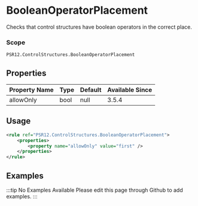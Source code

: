 # BooleanOperatorPlacement

Checks that control structures have boolean operators in the correct place.

### Scope

`PSR12.ControlStructures.BooleanOperatorPlacement`

## Properties

| Property Name | Type | Default | Available Since |
| ------------- | ---- | ------- | --------------- |
| allowOnly     | bool | null    | 3.5.4           |

## Usage

```xml
<rule ref="PSR12.ControlStructures.BooleanOperatorPlacement">
    <properties>
        <property name="allowOnly" value="first" />
    </properties>
</rule>
```

## Examples

:::tip No Examples Available
Please edit this page through Github to add examples.
:::